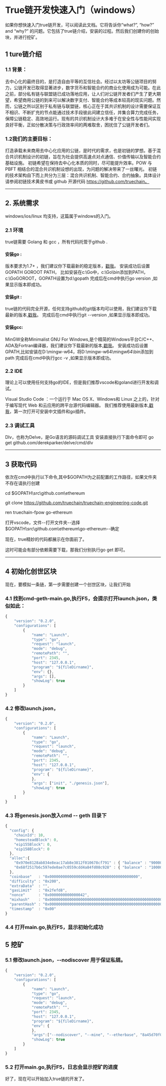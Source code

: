 # True链开发快速入门（windows）

如果你想快速入门true链开发，可以阅读此文档。它将告诉你“what?”, “how?” and “why?” 的问题。它包括了true链介绍，安装的过程。然后我们创建你的创始块，并进行挖矿。

## 1 ture链介绍
### 1.1 背景：
去中心化的最终目的，是打造自由平等的互信社会。经过以太坊等公链项目的努力，公链开发已取得显著进步，数字货币和智能合约的商业化使用成为可能。在此之前，部分私有链与联盟链已成功落地应用，让人们对公链开发者们产生了更大期望，希望商用公链的到来可以解决数字支付、智能合约等成本较高的现实问题。然而，公链之所以区别于私有链与联盟链，核心正在于其共识机制的设计需要保证互不相识、不断扩充的节点能通过技术手段彼此间建立信任，并集合算力完成任务，保障公链稳定、高效地运行。现有的共识机制设计大多难于在安全性与性能间实现良好平衡，正如分散决策与行政效率间的两难取舍，困扰住了公链开发者们。

### 1.2我们的主要目标：
打造承载未来商用去中心化应用的公链，是时代的需求，也是初链的梦想。基于混合共识机制设计的初链，旨在为社会提供高速点对点通信、价值传输以及智能合约基础设施。
初链希望在保持去中心化本质的同时，尽可能提升效率。POW 与 PBFT 相结合的混合共识机制设想的出现，为问题的解决带来了一丝曙光。
初链的技术架构自下而上共分为三层：混合共识机制、智能合约、合约抽象。具体设计请参阅初链技术黄皮书或 github 开源代码 https://github.com/truechain。


___

## 2. 系统需求
windows/ios/linux 均支持，这篇属于windows的入门。

### 2.1 环境
true链需要 Golang 和 gcc ，所有代码托管于github .

#### 安装go : 
版本要求为1.7+ ，我们建议你下载最新的稳定版本，[戳我](https://golangtc.com/download)。
安装成功后设置GOPATH GOROOT PATH，
比如安装在c:\Go中，c:\Go\bin添加到PATH，c:\GoGOROOT，GOPATH设置为d:\gopath 
完成后在cmd中执行go version ,如果显示版本即成功。


#### 安装git :
true链的代码完全开源，任何支持github的git版本均可以使用，我们建议你下载最新的版本,[戳我](https://git-scm.com/downloads)。
完成后在cmd中执行git --version ,如果显示版本即成功。



#### 安装gcc:
MinGW全称Minimalist GNU For Windows,是个精简的Windows平台C/C++、ADA及Fortran编译器，我们建议你下载最新的版本,[戳我](https://nuwen.net/mingw.html)。
安装成功后设置GPATH,比如安装在D:\mingw-w64，将D:\mingw-w64\mingw64\bin添加到path
完成后在cmd中执行gcc -v ,如果显示版本即成功。



### 2.2 IDE
理论上可以使用任何支持go的IDE，但是我们推荐vscode和goland进行开发和调试。

Visual Studio Code ：一个运行于 Mac OS X、Windows和 Linux 之上的，针对于编写现代 Web 和云应用的跨平台源代码编辑器。
我们推荐使用最新版本,[戳我](https://code.visualstudio.com/Download)，第一次打开可安装中文插件和go插件。



### 2.3 调试工具
Dlv，也称为Delve，是Go语言的源码调试工具
安装直接执行下面命令即可
go get github.com/derekparker/delve/cmd/dlv

___

## 3 获取代码

依次在cmd中执行以下命令,其中$GOPATH为之前配置的工作路径，如果文件夹不存在请执行创建

cd $GOPATH\src\github.com\ethereum  

git clone https://github.com/truechain/truechain-engineering-code.git

ren  truechain-fpow go-ethereum

打开vscode，文件--打开文件夹--选择$GOPATH\src\github.com\ethereum\go-ethereum--确定

现在，true精妙的代码都展示在你面前了。

这时可能会有部分依赖需要下载，那我们分别执行go get 即可。

___

## 4 初始化创世区块
现在，要模拟一条链，第一步需要创建一个创世区块，让我们开始

### 4.1 找到cmd-geth-main.go,执行F5，会提示打开launch.json，类似如此：
```js
{
    "version": "0.2.0",
    "configurations": [
        {
            "name": "Launch",
            "type": "go",
            "request": "launch",
            "mode": "debug",
            "remotePath": "",
            "port": 2345,
            "host": "127.0.0.1",
            "program": "${fileDirname}",
            "env": {},
            "args": [],
            "showLog": true
        }
    ]
}
```

### 4.2 修改launch.json，
```js
{
    "version": "0.2.0",
    "configurations": [
        {
            "name": "Launch",
            "type": "go",
            "request": "launch",
            "mode": "debug",
            "remotePath": "",
            "port": 2345,
            "host": "127.0.0.1",
            "program": "${fileDirname}",
            "env": {
            },
            "args": ["init", "./genesis.json"],
            "showLog": true
        }
    ]
}
```

### 4.3 将genesis.json放入cmd -- geth 目录下
```js
{
  "config": {
    "chainId": 10,
    "homesteadBlock": 0,
    "eip155Block": 0,
    "eip158Block": 0
  },
  "alloc":{
    "0x970e8128ab834e8eac17ab8e3812f010678cf791" : { "balance" : "90000000000000000000000"},
    "0x68f2517b6c597ede0ae7c0559cdd4a84fd08c928" : { "balance" : "10000000000000000000000"}
  },
  "coinbase"   : "0x0000000000000000000000000000000000000000",
  "difficulty" : "0x200",
  "extraData"  : "",
  "gasLimit"   : "0x2fefd8",
  "nonce"      : "0x0000000000000042",
  "mixhash"    : "0x0000000000000000000000000000000000000000000000000000000000000000",
  "parentHash" : "0x0000000000000000000000000000000000000000000000000000000000000000",
  "timestamp"  : "0x00"
}
```

### 4.4 打开main.go,执行F5，显示初始化成功


## 5 挖矿
### 5.1 修改launch.json，--nodiscover 用于保证私链。
```js
{
    "version": "0.2.0",
    "configurations": [
        {
            "name": "Launch",
            "type": "go",
            "request": "launch",
            "mode": "debug",
            "remotePath": "",
            "port": 2345,
            "host": "127.0.0.1",
            "program": "${fileDirname}",
            "env": {
            },
            "args":["--nodiscover", "--mine", "--etherbase", "8a45d70f096d3581866ed27a5017a4eeec0db2a1"],
            "showLog": true
        }
    ]
}
```

### 5.2 打开main.go,执行F5，日志会显示挖矿的进度
好了，现在可以开始加入true链的开发了。

